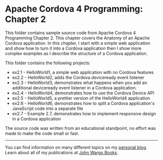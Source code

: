Apache Cordova 4 Programming: Chapter 2
=======================================

This folder contains sample source code from Apache Cordova 4 Programming Chapter 2. This chapter covers the Anatomy of an Apache Cordova application. In this chapter, I start with a simple web application and show how to turn it into a Cordova application then I show more complex examples as I describe the structure of a Cordova application.

This folder contains the following projects:

+ ex2.1 - HelloWorld1, a simple web application with no Cordova features
+ ex2.2 - HelloWorld2, adds the Cordova deviceready event listener
+ ex2.3 - HelloWorld3, demonstrates what happens when you add an additional deviceready event listener in a Cordova application.
+ ex2.4 - HelloWorld4, demonstrates how to use the Cordova Device API
+ ex2.5 - HelloWorld5, a prettier version of the HelloWorld4 application
+ ex2.6 - HelloWorld6, demonstrates how to split a Cordova application's JavaScript code into a separate file
+ ex2.7 - Example 2.7, demonstrates how to implement responsive design in a Cordova application

The source code was written from an educational standpoint, no effort was made to make the code small or fast.

***

You can find information on many different topics on my [personal blog](http://www.johnwargo.com). Learn about all of my publications at [John Wargo Books](http://www.johnwargobooks.com). 